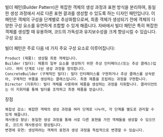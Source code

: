 빌더 패턴(Builder Pattern)은 복잡한 객체의 생성 과정과 표현 방식을 분리하여, 
동일한 생성 과정에서 서로 다른 표현 결과를 생성할 수 있도록 하는 디자인 패턴입니다. 이 패턴은 객체의 구성을 단계별로 추상화함으로써, 최종 객체가 생성되기 전에 객체의 다양한 구성 요소를 유연하게 조합할 수 있게 해줍니다. 자바에서 빌더 패턴은 특히 복잡한 객체를 생성할 때 유용하며, 코드의 가독성과 유지보수성을 크게 향상시킬 수 있습니다.
구성 요소

빌더 패턴은 주로 다음 네 가지 주요 구성 요소로 이루어집니다:

    Product (제품): 생성될 최종 객체입니다.
    Builder (빌더): 제품의 일부 요소를 생성하기 위한 추상 인터페이스(또는 추상 클래스)입니다. 여러 단계로 나뉜 생성 과정을 정의합니다.
    ConcreteBuilder (구체적인 빌더): 빌더 인터페이스를 구현하거나 추상 클래스를 상속받아, 구체적인 부품을 생성하는 클래스입니다. 최종 제품을 조립하는 과정을 구현합니다.
    Director (지휘자): 빌더 객체를 사용하여 제품을 생성하는 과정을 지휘합니다. 클라이언트는 이 지휘자를 통해 빌더를 조작하고 최종 제품을 얻습니다.

장점

    복잡성 감소: 복잡한 객체의 생성 과정을 여러 단계로 나누어, 각 단계를 별도로 관리할 수 있게 해줍니다.
    재사용성 향상: 동일한 생성 과정을 통해 서로 다른 표현을 가진 객체들을 생성할 수 있으므로, 코드의 재사용성이 향상됩니다.
    변경에 유연: 생성하려는 객체의 표현과 생성 과정을 독립적으로 변경할 수 있습니다.